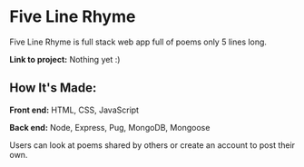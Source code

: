 # Five Line Rhyme
Five Line Rhyme is full stack web app full of poems only 5 lines long.

**Link to project:** Nothing yet :)

<!-- ![alt tag](http://placecorgi.com/1200/650) -->

## How It's Made:

**Front end:** HTML, CSS, JavaScript

**Back end:** Node, Express, Pug, MongoDB, Mongoose

Users can look at poems shared by others or create an account to post their own.

<!-- ## Optimizations

None yet -->

<!-- ## Lessons Learned:

None yet -->

